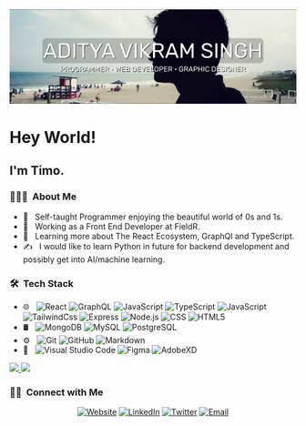 <img src="https://raw.githubusercontent.com/AVS1508/AVS1508/master/assets/Aditya%20Vikram%20Singh%20Banner.png">

<h1> Hey World!</h1>
<h2>I'm Timo.</h2>

<h3> 👨🏻‍💻 &nbsp;About Me </h3>

- 🤔 &nbsp; Self-taught Programmer enjoying the beautiful world of 0s and 1s.
- 💼 &nbsp; Working as a Front End Developer at FieldR.
- 🌱 &nbsp; Learning more about The React Ecosystem, GraphQl and TypeScript.
- ✍️ &nbsp; I would like to learn Python in future for backend development and possibly get into AI/machine learning.

<h3> 🛠 &nbsp;Tech Stack</h3>

- 🌐 &nbsp;
  ![React](https://img.shields.io/badge/-React-333333?style=flat&logo=react)
  ![GraphQL](https://img.shields.io/badge/-GraphQL-333333?style=flat&logo=graphql)
  ![JavaScript](https://img.shields.io/badge/-JavaScript-333333?style=flat&logo=javascript)
  ![TypeScript](https://img.shields.io/badge/-TypeScript-333333?style=flat&logo=typescript)
  ![JavaScript](https://img.shields.io/badge/-JavaScript-333333?style=flat&logo=javascript)
  ![TailwindCss](https://img.shields.io/badge/-TailWindCss-333333?style=flat&logo=tailwindcss&logoColor=007FFF)
  ![Express](https://img.shields.io/badge/-Express-333333?style=flat&logo=express)
  ![Node.js](https://img.shields.io/badge/-Node.js-333333?style=flat&logo=node.js)
  ![CSS](https://img.shields.io/badge/-CSS-333333?style=flat&logo=CSS3&logoColor=1572B6)
  ![HTML5](https://img.shields.io/badge/-HTML5-333333?style=flat&logo=HTML5)
- 🛢 &nbsp;
  ![MongoDB](https://img.shields.io/badge/-MongoDB-333333?style=flat&logo=mongodb)
  ![MySQL](https://img.shields.io/badge/-MySQL-333333?style=flat&logo=mysql)
  ![PostgreSQL](https://img.shields.io/badge/-PostgreSQL-333333?style=flat&logo=postgresql)
- ⚙️ &nbsp;
  ![Git](https://img.shields.io/badge/-Git-333333?style=flat&logo=git)
  ![GitHub](https://img.shields.io/badge/-GitHub-333333?style=flat&logo=github)
  ![Markdown](https://img.shields.io/badge/-Markdown-333333?style=flat&logo=markdown)
- 🔧 &nbsp;
  ![Visual Studio Code](https://img.shields.io/badge/-Visual%20Studio%20Code-333333?style=flat&logo=visual-studio-code&logoColor=007ACC)
  ![Figma](https://img.shields.io/badge/-Figma-333333?style=flat&logo=figma)
  ![AdobeXD](https://img.shields.io/badge/-Adobe%20XD-333333?style=flat&logo=adobe-xd)
  <br/>

<a href="https://github.com/timo-tech19/">
  <img height="180em" src="https://github-readme-stats.vercel.app/api?username=timo-tech19&theme=buefy&show_icons=true" />
  <img height="180em" src="https://github-readme-stats.vercel.app/api/top-langs/?username=timo-tech19&theme=buefy&layout=compact" />
</a>

<br/>

<h3> 🤝🏻 &nbsp;Connect with Me </h3>

<p align="center">
<a href="https://timotech.vercel.app/"><img alt="Website" src="https://img.shields.io/badge/Website-timotech.vercel.app-blue?style=flat-square&logo=google-chrome"></a>
<a href="https://www.linkedin.com/in/timo-heman-002302160/"><img alt="LinkedIn" src="https://img.shields.io/badge/LinkedIn-Timo%20Heman-blue?style=flat-square&logo=linkedin"></a>
<a href="https://twitter.com/timo__tech"><img alt="Twitter" src="https://img.shields.io/badge/Twitter-timo__tech-blue?style=flat-square&logo=twitter"></a>
<a href="mailto:timoheman16@gmail.com"><img alt="Email" src="https://img.shields.io/badge/Email-timoheman16@gmail.com-blue?style=flat-square&logo=gmail"></a>
</p>

<!-- ⭐️ From [AVS1508](https://github.com/AVS1508) -->
